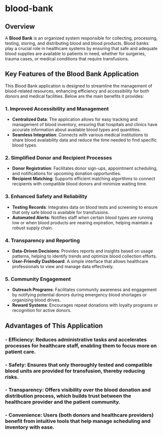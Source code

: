 # blood-bank

## Overview

A **Blood Bank** is an organized system responsible for collecting, processing, testing, storing, and distributing blood and blood products. Blood banks play a crucial role in healthcare systems by ensuring that safe and adequate blood supplies are available to patients in need, whether for surgeries, trauma cases, or medical conditions that require transfusions.

## Key Features of the Blood Bank Application

This Blood Bank application is designed to streamline the management of blood-related resources, enhancing efficiency and accessibility for both donors and medical facilities. Below are the main benefits it provides:

### 1. **Improved Accessibility and Management**
- **Centralized Data**: The application allows for easy tracking and management of blood inventory, ensuring that hospitals and clinics have accurate information about available blood types and quantities.
- **Seamless Integration**: Connects with various medical institutions to share blood availability data and reduce the time needed to find specific blood types.

### 2. **Simplified Donor and Recipient Processes**
- **Donor Registration**: Facilitates donor sign-ups, appointment scheduling, and notifications for upcoming donation opportunities.
- **Recipient Matching**: Supports efficient matching algorithms to connect recipients with compatible blood donors and minimize waiting time.

### 3. **Enhanced Safety and Reliability**
- **Testing Records**: Integrates data on blood tests and screening to ensure that only safe blood is available for transfusions.
- **Automated Alerts**: Notifies staff when certain blood types are running low or when blood products are nearing expiration, helping maintain a robust supply chain.

### 4. **Transparency and Reporting**
- **Data-Driven Decisions**: Provides reports and insights based on usage patterns, helping to identify trends and optimize blood collection efforts.
- **User-Friendly Dashboard**: A simple interface that allows healthcare professionals to view and manage data effectively.

### 5. **Community Engagement**
- **Outreach Programs**: Facilitates community awareness and engagement by notifying potential donors during emergency blood shortages or organizing blood drives.
- **Reward Systems**: Encourages repeat donations with loyalty programs or recognition for active donors.

## Advantages of This Application

### - **Efficiency**: Reduces administrative tasks and accelerates processes for healthcare staff, enabling them to focus more on patient care.
### - **Safety**: Ensures that only thoroughly tested and compatible blood units are provided for transfusion, thereby reducing risks.
### - **Transparency**: Offers visibility over the blood donation and distribution process, which builds trust between the healthcare provider and the patient community.
### - **Convenience**: Users (both donors and healthcare providers) benefit from intuitive tools that help manage scheduling and inventory with ease.
